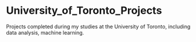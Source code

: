 # University_of_Toronto_Projects

Projects completed during my studies at the University of Toronto, including data analysis, machine learning.
